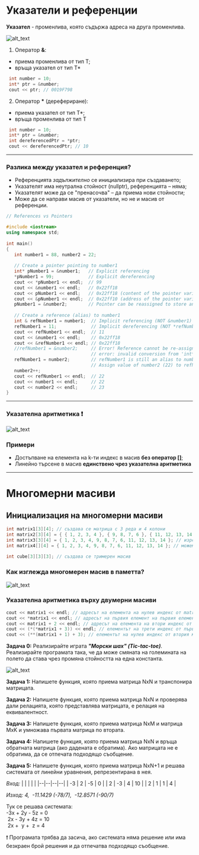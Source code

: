 # Указатели и референции

**Указател** - променлива, която съдържа адреса на друга променлива.  

![alt_text](https://i.ibb.co/xgDQ6gy/Pointer.png)

1. Оператор **&**:
- приема променлива от тип Т;
- връща указател от тип T*
 
```c++
 int number = 10;
 int* ptr = &number;
 cout << ptr; // 0019F798
``` 

2. Оператор **\*** (дерефериране):
- приема указaтел от тип Т*;
- връща променлива от тип Т

```c++
 int number = 10;
 int* ptr = &number;
 int dereferencedPtr = *ptr; 
 cout << dereferencedPtr; // 10
```

---

### Разлика между указател и референция?

- Референцията *задължително* се инициализира при създаването;
- Указателят има неутрална стойност (nullptr), референцията – няма;
- Указателят може да се "пренасочва" – да приема нови стойности;
- Може да се направи масив от указатели, но не и масив от референции.

```c++
// References vs Pointers

#include <iostream>
using namespace std;
 
int main() 
{
   int number1 = 88, number2 = 22;
 
   // Create a pointer pointing to number1
   int* pNumber1 = &number1;   // Explicit referencing
   *pNumber1 = 99;             // Explicit dereferencing
   cout << *pNumber1 << endl;  // 99
   cout << &number1 << endl;   // 0x22ff18
   cout << pNumber1 << endl;   // 0x22ff18 (content of the pointer variable - same as above)
   cout << &pNumber1 << endl;  // 0x22ff10 (address of the pointer variable)
   pNumber1 = &number2;        // Pointer can be reassigned to store another address
 
   // Create a reference (alias) to number1
   int & refNumber1 = number1;  // Implicit referencing (NOT &number1)
   refNumber1 = 11;             // Implicit dereferencing (NOT *refNumber1)
   cout << refNumber1 << endl;  // 11
   cout << &number1 << endl;    // 0x22ff18
   cout << &refNumber1 << endl; // 0x22ff18
   //refNumber1 = &number2;     // Error! Reference cannot be re-assigned
                                // error: invalid conversion from 'int*' to 'int'
   refNumber1 = number2;        // refNumber1 is still an alias to number1.
                                // Assign value of number2 (22) to refNumber1 (and number1).
   number2++;   
   cout << refNumber1 << endl;  // 22
   cout << number1 << endl;     // 22
   cout << number2 << endl;     // 23
}
```

---

### Указателна аритметика :heavy_exclamation_mark:

![alt_text](https://i.ibb.co/B6JDb4J/Pointer-Arithmetic.png)

### Примери
- Достъпване на елемента на k-ти индекс в масив **без оператор []**;
- Линейно търсене в масив **единствено чрез указателна аритметика**

---

# Многомерни масиви

## Инициализация на многомерни масиви
```c++
int matrix1[3][4]; // създава се матрица с 3 реда и 4 колони
int matrix2[3][4] = { { 1, 2, 3, 4 }, { 9, 8, 7, 6 }, { 11, 12, 13, 14 } }; // изреждаме редовете
int matrix3[3][4] = { 1, 2, 3, 4, 9, 8, 7, 6, 11, 12, 13, 14 }; // изреждаме елементите
int matrix4[][4] = { 1, 2, 3, 4, 9, 8, 7, 6, 11, 12, 13, 14 }; // можем да изпуснем най-лявата спецификация на дължина
 
int cube[3][3][3]; // създава се тримерен масив
```
### Как изглежда многомерен масив в паметта?

![alt_text](https://i.ibb.co/09K0718/Matrix-In-Mem.png)

### Указателна аритметика върху двумерни масиви
```c++
cout << matrix1 << endl; // адресът на елемента на нулев индекс от matrix1 (масивът [1, 2, 3, 4])
cout << *matrix1 << endl; // адресът на първия елемент на първия елемент от matrix1 (1-цата от масива [1, 2, 3, 4])
cout << matrix1 + 2 << endl; // адресът на елемента на втори индекс от matrix1 (масивът [11, 12, 13, 14])
cout << (*(*matrix1 + 3)) << endl; // елементът на трети индекс от първия масив (4)
cout << (**(matrix1 + 1) + 3); // елементът на нулев индекс от втория масив, събран с 3 (12)
```

**Задача 0:** Реализирайте играта **_"Морски шах" (Tic-tac-toe)_**.  Реализирайте програмата така, че да може смяната на големината на полето да става чрез промяна стойността на една константа.  

![alt_text](https://i.ibb.co/KLP4LkX/Tic-tac-toe.jpg)  

**Задача 1:** Напишете функция, която приема матрица NxN и транспонира матрицата.  

**Задача 2:** Напишете функция, която приема матрица NxN и проверява дали релацията, която представлява матрицата, е релация на еквивалентност.  

**Задача 3:** Напишете функция, която приема матрица NxM и матрица MxK и умножава първата матрица по втората.  

**Задача 4:** Напишете функция, която приема матрица NxN и връща обратната матрица (ако дадената е обратима). Ако матрицата не е обратима, да се отпечата подходящо съобщение.  

**Задача 5:** Напишете функция, която приема матрица NxN+1 и решава системата от линейни уравнения, репрезентирана в нея.  

*Вход:*
| | | | |
|--|--|--|--|
| -3 | 2 | -5 | 0 |
| 2 | -3 | 4 | 10 |
| 2 | 1 | 1 | 4 |

*Изход: 4, &nbsp;-11.1429 (-78/7), &nbsp;-12.8571 (-90/7)*  

Тук се решава системата:  
-3x + 2y - 5z = 0  
&nbsp;2x - 3y + 4z = 10  
&nbsp;2x + &nbsp;y + &nbsp;z = 4  

:heavy_exclamation_mark: Програмата трябва да засича, ако системата няма решение или има безкраен брой решения и да отпечатва подходящо съобщение.
